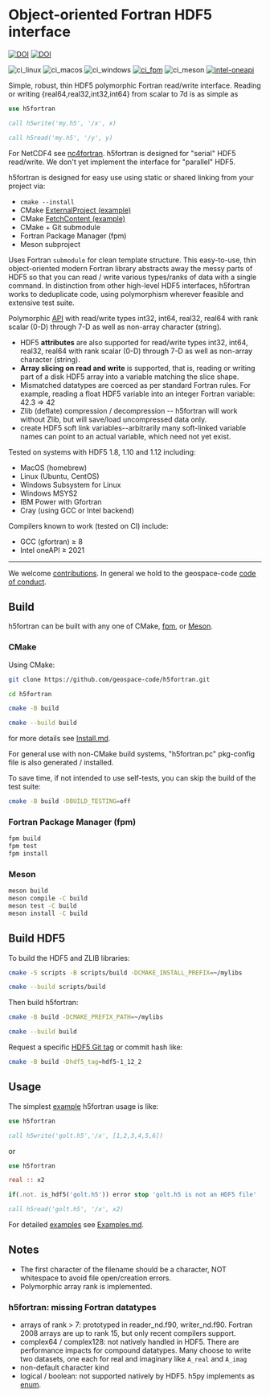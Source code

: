# Object-oriented Fortran HDF5 interface

[![DOI](https://joss.theoj.org/papers/10.21105/joss.02842/status.svg)](https://doi.org/10.21105/joss.02842)
[![DOI](https://zenodo.org/badge/128736984.svg)](https://zenodo.org/badge/latestdoi/128736984)

![ci_linux](https://github.com/geospace-code/h5fortran/workflows/ci/badge.svg)
![ci_macos](https://github.com/geospace-code/h5fortran/workflows/ci_macos/badge.svg)
![ci_windows](https://github.com/geospace-code/h5fortran/workflows/ci_windows/badge.svg)
[![ci_fpm](https://github.com/geospace-code/h5fortran/actions/workflows/ci_fpm.yml/badge.svg)](https://github.com/geospace-code/h5fortran/actions/workflows/ci_fpm.yml)
![ci_meson](https://github.com/geospace-code/h5fortran/workflows/ci_meson/badge.svg)
[![intel-oneapi](https://github.com/geospace-code/h5fortran/actions/workflows/intel-oneapi.yml/badge.svg)](https://github.com/geospace-code/h5fortran/actions/workflows/intel-oneapi.yml)

Simple, robust, thin HDF5 polymorphic Fortran read/write interface.
Reading or writing {real64,real32,int32,int64} from scalar to 7d is as simple as

```fortran
use h5fortran

call h5write('my.h5', '/x', x)

call h5read('my.h5', '/y', y)
```

For NetCDF4 see [nc4fortran](https://github.com/geospace-code/nc4fortran/).
h5fortran is designed for "serial" HDF5 read/write.
We don't yet implement the interface for "parallel" HDF5.

h5fortran is designed for easy use using static or shared linking from your project via:

* `cmake --install`
* CMake [ExternalProject (example)](https://github.com/scivision/h5fortran-externalproject)
* CMake [FetchContent (example)](https://github.com/scivision/h5fortran-fetchcontent)
* CMake + Git submodule
* Fortran Package Manager (fpm)
* Meson subproject

Uses Fortran `submodule` for clean template structure.
This easy-to-use, thin object-oriented modern Fortran library abstracts away the messy parts of HDF5 so that you can read / write various types/ranks of data with a single command.
In distinction from other high-level HDF5 interfaces, h5fortran works to deduplicate code, using polymorphism wherever feasible and extensive test suite.

Polymorphic [API](./API.md) with read/write types int32, int64, real32, real64 with rank scalar (0-D) through 7-D
as well as non-array character (string).

* HDF5 **attributes** are also supported for read/write types int32, int64, real32, real64 with rank scalar (0-D) through 7-D
as well as non-array character (string).
* **Array slicing on read and write** is supported, that is, reading or writing part of a disk HDF5 array into a variable matching the slice shape.
* Mismatched datatypes are coerced as per standard Fortran rules. For example, reading a float HDF5 variable into an integer Fortran variable:  42.3 => 42
* Zlib (deflate) compression / decompression -- h5fortran will work without Zlib, but will save/load uncompressed data only.
* create HDF5 soft link variables--arbitrarily many soft-linked variable names can point to an actual variable, which need not yet exist.

Tested on systems with HDF5 1.8, 1.10 and 1.12 including:

* MacOS (homebrew)
* Linux (Ubuntu, CentOS)
* Windows Subsystem for Linux
* Windows MSYS2
* IBM Power with Gfortran
* Cray (using GCC or Intel backend)

Compilers known to work (tested on CI) include:

* GCC (gfortran) &ge; 8
* Intel oneAPI &ge; 2021

---

We welcome [contributions](https://github.com/geospace-code/.github/blob/main/CONTRIBUTING.md).
In general we hold to the geospace-code [code of conduct](https://github.com/geospace-code/.github/blob/main/CODE_OF_CONDUCT.md).

## Build

h5fortran can be built with any one of CMake, [fpm](https://fpm.fortran-lang.org/), or [Meson](https://mesonbuild.com/).

### CMake

Using CMake:

```sh
git clone https://github.com/geospace-code/h5fortran.git

cd h5fortran

cmake -B build

cmake --build build
```

for more details see [Install.md](./Install.md).

For general use with non-CMake build systems, "h5fortran.pc" pkg-config file is also generated / installed.

To save time, if not intended to use self-tests, you can skip the build of the test suite:

```sh
cmake -B build -DBUILD_TESTING=off
```

### Fortran Package Manager (fpm)

```sh
fpm build
fpm test
fpm install
```

### Meson

```sh
meson build
meson compile -C build
meson test -C build
meson install -C build
```

## Build HDF5

To build the HDF5 and ZLIB libraries:

```sh
cmake -S scripts -B scripts/build -DCMAKE_INSTALL_PREFIX=~/mylibs

cmake --build scripts/build
```

Then build h5fortran:

```sh
cmake -B build -DCMAKE_PREFIX_PATH=~/mylibs

cmake --build build
```

Request a specific [HDF5 Git tag](https://github.com/HDFGroup/hdf5/tags) or commit hash like:

```sh
cmake -B build -Dhdf5_tag=hdf5-1_12_2
```

## Usage

The simplest [example](./example/) h5fortran usage is like:

```fortran
use h5fortran

call h5write('golt.h5','/x', [1,2,3,4,5,6])
```

or

```fortran
use h5fortran

real :: x2

if(.not. is_hdf5('golt.h5')) error stop 'golt.h5 is not an HDF5 file'

call h5read('golt.h5', '/x', x2)
```

For detailed [examples](./example/) see [Examples.md](./Examples.md).

## Notes

* The first character of the filename should be a character, NOT whitespace to avoid file open/creation errors.
* Polymorphic array rank is implemented.

### h5fortran: missing Fortran datatypes

* arrays of rank > 7: prototyped in reader_nd.f90, writer_nd.f90. Fortran 2008 arrays are up to rank 15, but only recent compilers support.
* complex64 / complex128: not natively handled in HDF5. There are performance impacts for compound datatypes. Many choose to write two datasets, one each for real and imaginary like `A_real` and `A_imag`
* non-default character kind
* logical / boolean: not supported natively by HDF5. h5py implements as [enum](https://docs.h5py.org/en/stable/faq.html#what-datatypes-are-supported).

